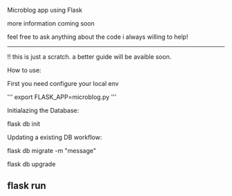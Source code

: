 Microblog app using Flask

more information coming soon

feel free to ask anything about the code i always willing to help!

---

!! this is just a scratch. a better guide will be avaible soon.

How to use:

First you need configure your local env

''' export FLASK_APP=microblog.py '''

Initialazing the Database:

flask db init

Updating a existing DB workflow:

flask db migrate -m "message"

flask db upgrade

## flask run
